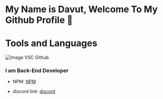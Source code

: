 # My Name is Davut, Welcome To My Github Profile 👋


# Tools and Languages
![Image](https://img.shields.io/badge/node.js-%3E=_4.0-green.svg?style=flat-square) VSC Github


### I am Back-End Developer

- NPM: <a href="https://www.npmjs.com/~davutozgursukuti">NPM</a>

- discord link: <a href="https://discord.com/users/733309959349207091">discord</a>
